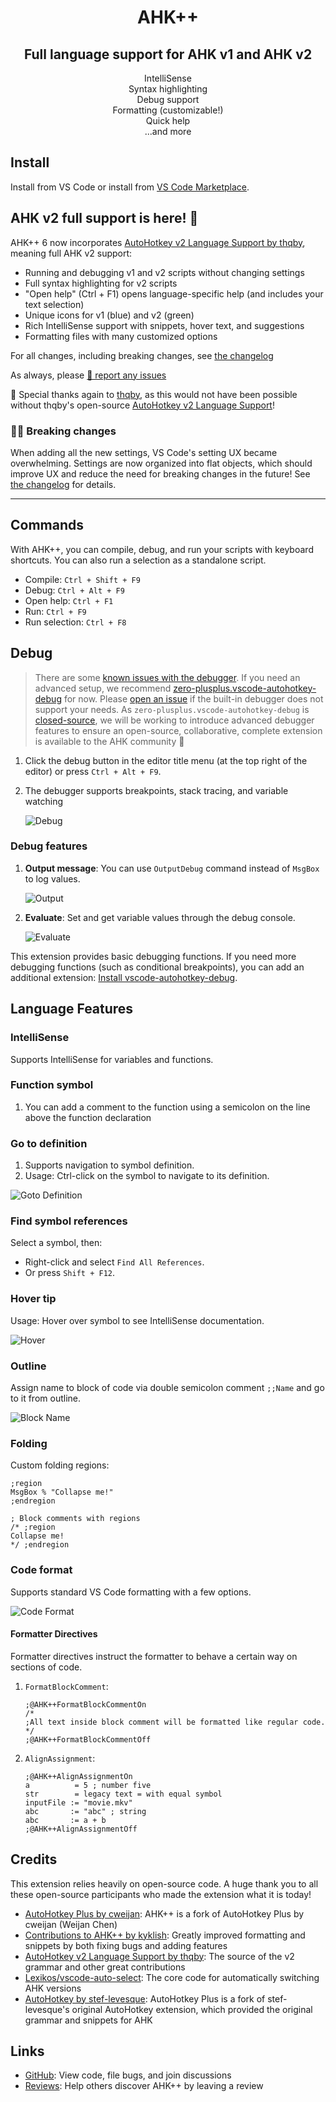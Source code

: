 <div align="center">
    <h1>AHK++</h1>
    <h2>Full language support for AHK v1 and AHK v2</h2>
        <div>IntelliSense</div>
        <div>Syntax highlighting</div>
        <div>Debug support</div>
        <div>Formatting (customizable!)</div>
        <div>Quick help</div>
        <div>...and more</div>
</div>

## Install

Install from VS Code or install from [VS Code Marketplace](https://marketplace.visualstudio.com/items?itemName=mark-wiemer.vscode-autohotkey-plus-plus).

## AHK v2 full support is here! 🥂

AHK++ 6 now incorporates [AutoHotkey v2 Language Support by thqby](https://marketplace.visualstudio.com/items?itemName=thqby.vscode-autohotkey2-lsp), meaning full AHK v2 support:

-   Running and debugging v1 and v2 scripts without changing settings
-   Full syntax highlighting for v2 scripts
-   "Open help" (Ctrl + F1) opens language-specific help (and includes your text selection)
-   Unique icons for v1 (blue) and v2 (green)
-   Rich IntelliSense support with snippets, hover text, and suggestions
-   Formatting files with many customized options

For all changes, including breaking changes, see [the changelog](./Changelog.md)

As always, please [🐛 report any issues](https://github.com/mark-wiemer-org/ahkpp/issues/new/choose)

💚 Special thanks again to [thqby](https://github.com/thqby), as this would not have been possible without thqby's open-source [AutoHotkey v2 Language Support](https://marketplace.visualstudio.com/items?itemName=thqby.vscode-autohotkey2-lsp)!

### ⛓️‍💥 Breaking changes

When adding all the new settings, VS Code's setting UX became overwhelming. Settings are now organized into flat objects, which should improve UX and reduce the need for breaking changes in the future! See [the changelog](./Changelog.md) for details.

---

## Commands

With AHK++, you can compile, debug, and run your scripts with keyboard shortcuts. You can also run a selection as a standalone script.

-   Compile: `Ctrl + Shift + F9`
-   Debug: `Ctrl + Alt + F9`
-   Open help: `Ctrl + F1`
-   Run: `Ctrl + F9`
-   Run selection: `Ctrl + F8`

## Debug

> There are some [known issues with the debugger](https://github.com/mark-wiemer-org/ahkpp/issues?q=is%3Aopen+is%3Aissue+label%3Adebugger). If you need an advanced setup, we recommend [zero-plusplus.vscode-autohotkey-debug](https://marketplace.visualstudio.com/items?itemName=zero-plusplus.vscode-autohotkey-debug) for now. Please [open an issue](https://github.com/mark-wiemer-org/ahkpp/issues/new/choose) if the built-in debugger does not support your needs. As `zero-plusplus.vscode-autohotkey-debug` is [closed-source](https://github.com/zero-plusplus/vscode-autohotkey-debug/discussions/332), we will be working to introduce advanced debugger features to ensure an open-source, collaborative, complete extension is available to the AHK community 🙂

1. Click the debug button in the editor title menu (at the top right of the editor) or press `Ctrl + Alt + F9`.
2. The debugger supports breakpoints, stack tracing, and variable watching

    ![Debug](image/debug.gif)

### Debug features

1. **Output message**: You can use `OutputDebug` command instead of `MsgBox` to log values.

    ![Output](image/output.jpg)

2. **Evaluate**: Set and get variable values through the debug console.

    ![Evaluate](image/evalute.jpg)

This extension provides basic debugging functions. If you need more debugging functions (such as conditional breakpoints), you can add an additional extension: [Install vscode-autohotkey-debug](https://marketplace.visualstudio.com/items?itemName=zero-plusplus.vscode-autohotkey-debug).

## Language Features

### IntelliSense

Supports IntelliSense for variables and functions.

### Function symbol

1. You can add a comment to the function using a semicolon on the line above the function declaration

### Go to definition

1. Supports navigation to symbol definition.
2. Usage: Ctrl-click on the symbol to navigate to its definition.

![Goto Definition](image/gotoDefinition.jpg)

### Find symbol references

Select a symbol, then:

-   Right-click and select `Find All References`.
-   Or press `Shift + F12`.

### Hover tip

Usage: Hover over symbol to see IntelliSense documentation.

![Hover](image/hover.png)

### Outline

Assign name to block of code via double semicolon comment `;;Name` and go to it from outline.

![Block Name](image/blockName.png)

### Folding

Custom folding regions:

```autohotkey
;region
MsgBox % "Collapse me!"
;endregion

; Block comments with regions
/* ;region
Collapse me!
*/ ;endregion
```

### Code format

Supports standard VS Code formatting with a few options.

![Code Format](image/codeFormat.jpg)

#### Formatter Directives

Formatter directives instruct the formatter to behave a certain way on sections of code.

1. `FormatBlockComment`:

    ```autohotkey
    ;@AHK++FormatBlockCommentOn
    /*
    ;All text inside block comment will be formatted like regular code.
    */
    ;@AHK++FormatBlockCommentOff
    ```

2. `AlignAssignment`:

    ```autohotkey
    ;@AHK++AlignAssignmentOn
    a          = 5 ; number five
    str        = legacy text = with equal symbol
    inputFile := "movie.mkv"
    abc       := "abc" ; string
    abc       := a + b
    ;@AHK++AlignAssignmentOff
    ```

## Credits

This extension relies heavily on open-source code. A huge thank you to all these open-source participants who made the extension what it is today!

-   [AutoHotkey Plus by cweijan](https://marketplace.visualstudio.com/items?itemName=cweijan.vscode-autohotkey-plus): AHK++ is a fork of AutoHotkey Plus by cweijan (Weijan Chen)
-   [Contributions to AHK++ by kyklish](https://github.com/mark-wiemer-org/ahkpp/commits/main?author=kyklish): Greatly improved formatting and snippets by both fixing bugs and adding features
-   [AutoHotkey v2 Language Support by thqby](https://marketplace.visualstudio.com/items?itemName=thqby.vscode-autohotkey2-lsp): The source of the v2 grammar and other great contributions
-   [Lexikos/vscode-auto-select](https://github.com/Lexikos/vscode-auto-select): The core code for automatically switching AHK versions
-   [AutoHotkey by stef-levesque](https://marketplace.visualstudio.com/items?itemName=slevesque.vscode-autohotkey): AutoHotkey Plus is a fork of stef-levesque's original AutoHotkey extension, which provided the original grammar and snippets for AHK

## Links

-   [GitHub](https://github.com/mark-wiemer-org/ahkpp): View code, file bugs, and join discussions
-   [Reviews](https://marketplace.visualstudio.com/items?itemName=mark-wiemer.vscode-autohotkey-plus-plus&ssr=false#review-details): Help others discover AHK++ by leaving a review
